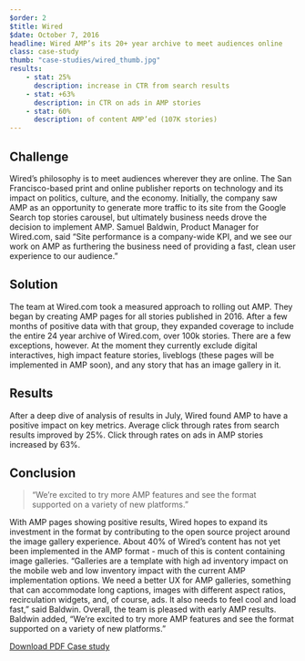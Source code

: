 ```yaml
---
$order: 2
$title: Wired
$date: October 7, 2016
headline: Wired AMP’s its 20+ year archive to meet audiences online
class: case-study
thumb: "case-studies/wired_thumb.jpg"
results:
    - stat: 25%
      description: increase in CTR from search results
    - stat: +63%
      description: in CTR on ads in AMP stories
    - stat: 60%
      description: of content AMP’ed (107K stories)
---
```


<div class="img-right">
    <amp-img width="800" height="1371" layout="responsive" src="/static/img/case-studies/wired_framed.png"></amp-img>
</div>

## Challenge

Wired’s philosophy is to meet audiences wherever they are online. The San Francisco-based print and online publisher reports on technology and its impact on politics, culture, and the economy. Initially, the company saw AMP as an opportunity to generate more traffic to its site from the Google Search top stories carousel, but ultimately business needs drove the decision to implement AMP. Samuel Baldwin, Product Manager for Wired.com, said “Site performance is a company-wide KPI, and we see our work on AMP as furthering the business need of providing a fast, clean user experience to our audience.”

## Solution

The team at Wired.com took a measured approach to rolling out AMP. They began by creating AMP pages for all stories published in 2016. After a few months of positive data with that group, they expanded coverage to include the entire 24 year archive of Wired.com, over 100k stories. There are a few exceptions, however. At the moment they currently exclude digital interactives, high impact feature stories, liveblogs (these pages will be implemented in AMP soon), and any story that has an image gallery in it.

## Results

After a deep dive of analysis of results in July, Wired found AMP to have a positive impact on key metrics. Average click through rates from search results improved by 25%. Click through rates on ads in AMP stories increased by 63%.

## Conclusion

<div class="img-left">
    <amp-img width="800" height="1371" layout="responsive" src="/static/img/case-studies/wired_framed2.png"></amp-img>
</div>

> “We’re excited to try more AMP features and see the format supported on a variety of new platforms.”

With AMP pages showing positive results, Wired hopes to expand its investment in the format by contributing to the open source project around the image gallery experience. About 40% of Wired’s content has not yet been implemented in the AMP format - much of this is content containing image galleries. “Galleries are a template with high ad inventory impact on the mobile web and low inventory impact with the current AMP implementation options. We need a better UX for AMP galleries, something that can accommodate long captions, images with different aspect ratios, recirculation widgets, and, of course, ads. It also needs to feel cool and load fast,” said Baldwin. Overall, the team is pleased with early AMP results. Baldwin added, “We’re excited to try more AMP features and see the format supported on a variety of new platforms.”

<p><a class="button" href="/static/img/case-studies/wapo.pdf">Download PDF Case study</a></p>